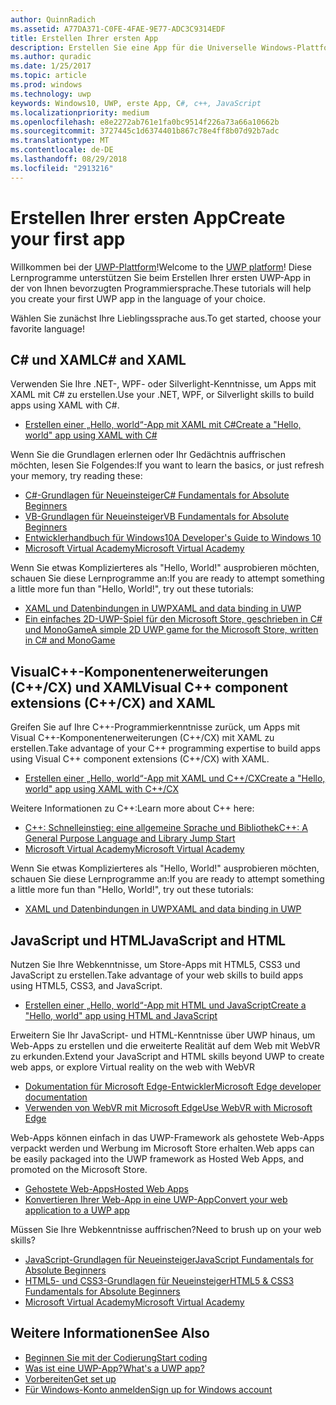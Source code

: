 ```yaml
---
author: QuinnRadich
ms.assetid: A77DA371-C0FE-4FAE-9E77-ADC3C9314EDF
title: Erstellen Ihrer ersten App
description: Erstellen Sie eine App für die Universelle Windows-Plattform (UWP) für Windows10 mithilfe Ihrer bevorzugten Programmiersprache.
ms.author: quradic
ms.date: 1/25/2017
ms.topic: article
ms.prod: windows
ms.technology: uwp
keywords: Windows10, UWP, erste App, C#, c++, JavaScript
ms.localizationpriority: medium
ms.openlocfilehash: e8e2272ab761e1fa0bc9514f226a73a66a10662b
ms.sourcegitcommit: 3727445c1d6374401b867c78e4ff8b07d92b7adc
ms.translationtype: MT
ms.contentlocale: de-DE
ms.lasthandoff: 08/29/2018
ms.locfileid: "2913216"
---
```

# <a name="create-your-first-app"></a><span data-ttu-id="63935-104">Erstellen Ihrer ersten App</span><span class="sxs-lookup"><span data-stu-id="63935-104">Create your first app</span></span>

<span data-ttu-id="63935-105">Willkommen bei der [UWP-Plattform](universal-application-platform-guide.md)!</span><span class="sxs-lookup"><span data-stu-id="63935-105">Welcome to the [UWP platform](universal-application-platform-guide.md)!</span></span> <span data-ttu-id="63935-106">Diese Lernprogramme unterstützen Sie beim Erstellen Ihrer ersten UWP-App in der von Ihnen bevorzugten Programmiersprache.</span><span class="sxs-lookup"><span data-stu-id="63935-106">These tutorials will help you create your first UWP app in the language of your choice.</span></span>

<span data-ttu-id="63935-107">Wählen Sie zunächst Ihre Lieblingssprache aus.</span><span class="sxs-lookup"><span data-stu-id="63935-107">To get started, choose your favorite language!</span></span>

## <a name="c-and-xaml"></a><span data-ttu-id="63935-108">C# und XAML</span><span class="sxs-lookup"><span data-stu-id="63935-108">C# and XAML</span></span>

<span data-ttu-id="63935-109">Verwenden Sie Ihre .NET-, WPF- oder Silverlight-Kenntnisse, um Apps mit XAML mit C# zu erstellen.</span><span class="sxs-lookup"><span data-stu-id="63935-109">Use your .NET, WPF, or Silverlight skills to build apps using XAML with C#.</span></span>

* [<span data-ttu-id="63935-110">Erstellen einer „Hello, world“-App mit XAML mit C#</span><span class="sxs-lookup"><span data-stu-id="63935-110">Create a "Hello, world" app using XAML with C#</span></span>](create-a-hello-world-app-xaml-universal.md)

<span data-ttu-id="63935-111">Wenn Sie die Grundlagen erlernen oder Ihr Gedächtnis auffrischen möchten, lesen Sie Folgendes:</span><span class="sxs-lookup"><span data-stu-id="63935-111">If you want to learn the basics, or just refresh your memory, try reading these:</span></span>

* [<span data-ttu-id="63935-112">C#-Grundlagen für Neueinsteiger</span><span class="sxs-lookup"><span data-stu-id="63935-112">C# Fundamentals for Absolute Beginners</span></span>](https://go.microsoft.com/fwlink/?linkid=850801)
* [<span data-ttu-id="63935-113">VB-Grundlagen für Neueinsteiger</span><span class="sxs-lookup"><span data-stu-id="63935-113">VB Fundamentals for Absolute Beginners</span></span>](https://go.microsoft.com/fwlink/?linkid=850802)
* [<span data-ttu-id="63935-114">Entwicklerhandbuch für Windows10</span><span class="sxs-lookup"><span data-stu-id="63935-114">A Developer's Guide to Windows 10</span></span>](https://go.microsoft.com/fwlink/?linkid=850804)
* [<span data-ttu-id="63935-115">Microsoft Virtual Academy</span><span class="sxs-lookup"><span data-stu-id="63935-115">Microsoft Virtual Academy</span></span>](http://www.microsoftvirtualacademy.com/)

<span data-ttu-id="63935-116">Wenn Sie etwas Komplizierteres als "Hello, World!" ausprobieren möchten, schauen Sie diese Lernprogramme an:</span><span class="sxs-lookup"><span data-stu-id="63935-116">If you are ready to attempt something a little more fun than "Hello, World!", try out these tutorials:</span></span>

* [<span data-ttu-id="63935-117">XAML und Datenbindungen in UWP</span><span class="sxs-lookup"><span data-stu-id="63935-117">XAML and data binding in UWP</span></span>](xaml-basics-intro.md)
* [<span data-ttu-id="63935-118">Ein einfaches 2D-UWP-Spiel für den Microsoft Store, geschrieben in C# und MonoGame</span><span class="sxs-lookup"><span data-stu-id="63935-118">A simple 2D UWP game for the Microsoft Store, written in C# and MonoGame</span></span>](get-started-tutorial-game-mg2d.md)


## <a name="visual-c-component-extensions-ccx-and-xaml"></a><span data-ttu-id="63935-119">VisualC++-Komponentenerweiterungen (C++/CX) und XAML</span><span class="sxs-lookup"><span data-stu-id="63935-119">Visual C++ component extensions (C++/CX) and XAML</span></span>

<span data-ttu-id="63935-120">Greifen Sie auf Ihre C++-Programmierkenntnisse zurück, um Apps mit Visual C++-Komponentenerweiterungen (C++/CX) mit XAML zu erstellen.</span><span class="sxs-lookup"><span data-stu-id="63935-120">Take advantage of your C++ programming expertise to build apps using Visual C++ component extensions (C++/CX) with XAML.</span></span>

* [<span data-ttu-id="63935-121">Erstellen einer „Hello, world“-App mit XAML und C++/CX</span><span class="sxs-lookup"><span data-stu-id="63935-121">Create a "Hello, world" app using XAML with C++/CX</span></span>](create-a-basic-windows-10-app-in-cpp.md)

<span data-ttu-id="63935-122">Weitere Informationen zu C++:</span><span class="sxs-lookup"><span data-stu-id="63935-122">Learn more about C++ here:</span></span>

* [<span data-ttu-id="63935-123">C++: Schnelleinstieg: eine allgemeine Sprache und Bibliothek</span><span class="sxs-lookup"><span data-stu-id="63935-123">C++: A General Purpose Language and Library Jump Start</span></span>](http://www.microsoftvirtualacademy.com/training-courses/c-a-general-purpose-language-and-library-jump-start)
* [<span data-ttu-id="63935-124">Microsoft Virtual Academy</span><span class="sxs-lookup"><span data-stu-id="63935-124">Microsoft Virtual Academy</span></span>](http://go.microsoft.com/fwlink/p/?LinkID=389916)

<span data-ttu-id="63935-125">Wenn Sie etwas Komplizierteres als "Hello, World!" ausprobieren möchten, schauen Sie diese Lernprogramme an:</span><span class="sxs-lookup"><span data-stu-id="63935-125">If you are ready to attempt something a little more fun than "Hello, World!", try out these tutorials:</span></span>

* [<span data-ttu-id="63935-126">XAML und Datenbindungen in UWP</span><span class="sxs-lookup"><span data-stu-id="63935-126">XAML and data binding in UWP</span></span>](xaml-basics-intro.md)

## <a name="javascript-and-html"></a><span data-ttu-id="63935-127">JavaScript und HTML</span><span class="sxs-lookup"><span data-stu-id="63935-127">JavaScript and HTML</span></span>

<span data-ttu-id="63935-128">Nutzen Sie Ihre Webkenntnisse, um Store-Apps mit HTML5, CSS3 und JavaScript zu erstellen.</span><span class="sxs-lookup"><span data-stu-id="63935-128">Take advantage of your web skills to build apps using HTML5, CSS3, and JavaScript.</span></span>

* [<span data-ttu-id="63935-129">Erstellen einer „Hello, world“-App mit HTML und JavaScript</span><span class="sxs-lookup"><span data-stu-id="63935-129">Create a "Hello, world" app using HTML and JavaScript</span></span>](create-a-hello-world-app-js-uwp.md)

<span data-ttu-id="63935-130">Erweitern Sie Ihr JavaScript- und HTML-Kenntnisse über UWP hinaus, um Web-Apps zu erstellen und die erweiterte Realität auf dem Web mit WebVR zu erkunden.</span><span class="sxs-lookup"><span data-stu-id="63935-130">Extend your JavaScript and HTML skills beyond UWP to create web apps, or explore Virtual reality on the web with WebVR</span></span>

* [<span data-ttu-id="63935-131">Dokumentation für Microsoft Edge-Entwickler</span><span class="sxs-lookup"><span data-stu-id="63935-131">Microsoft Edge developer documentation</span></span>](https://docs.microsoft.com/microsoft-edge/)
* [<span data-ttu-id="63935-132">Verwenden von WebVR mit Microsoft Edge</span><span class="sxs-lookup"><span data-stu-id="63935-132">Use WebVR with Microsoft Edge</span></span>](https://docs.microsoft.com/en-us/microsoft-edge/webvr/)

<span data-ttu-id="63935-133">Web-Apps können einfach in das UWP-Framework als gehostete Web-Apps verpackt werden und Werbung im Microsoft Store erhalten.</span><span class="sxs-lookup"><span data-stu-id="63935-133">Web apps can be easily packaged into the UWP framework as Hosted Web Apps, and promoted on the Microsoft Store.</span></span>

* [<span data-ttu-id="63935-134">Gehostete Web-Apps</span><span class="sxs-lookup"><span data-stu-id="63935-134">Hosted Web Apps</span></span>](https://developer.microsoft.com/windows/bridges/hosted-web-apps)
* [<span data-ttu-id="63935-135">Konvertieren Ihrer Web-App in eine UWP-App</span><span class="sxs-lookup"><span data-stu-id="63935-135">Convert your web application to a UWP app</span></span>](../porting/hwa-create-windows.md)

<span data-ttu-id="63935-136">Müssen Sie Ihre Webkenntnisse auffrischen?</span><span class="sxs-lookup"><span data-stu-id="63935-136">Need to brush up on your web skills?</span></span>

* [<span data-ttu-id="63935-137">JavaScript-Grundlagen für Neueinsteiger</span><span class="sxs-lookup"><span data-stu-id="63935-137">JavaScript Fundamentals for Absolute Beginners</span></span>](http://www.microsoftvirtualacademy.com/training-courses/javascript-fundamentals-for-absolute-beginners)
* [<span data-ttu-id="63935-138">HTML5- und CSS3-Grundlagen für Neueinsteiger</span><span class="sxs-lookup"><span data-stu-id="63935-138">HTML5 & CSS3 Fundamentals for Absolute Beginners</span></span>](http://www.microsoftvirtualacademy.com/training-courses/html5-css3-fundamentals-development-for-absolute-beginners)
* [<span data-ttu-id="63935-139">Microsoft Virtual Academy</span><span class="sxs-lookup"><span data-stu-id="63935-139">Microsoft Virtual Academy</span></span>](http://go.microsoft.com/fwlink/p/?LinkID=389916)

## <a name="see-also"></a><span data-ttu-id="63935-140">Weitere Informationen</span><span class="sxs-lookup"><span data-stu-id="63935-140">See Also</span></span>

* [<span data-ttu-id="63935-141">Beginnen Sie mit der Codierung</span><span class="sxs-lookup"><span data-stu-id="63935-141">Start coding</span></span>](create-uwp-apps.md)
* [<span data-ttu-id="63935-142">Was ist eine UWP-App?</span><span class="sxs-lookup"><span data-stu-id="63935-142">What's a UWP app?</span></span>](universal-application-platform-guide.md)
* [<span data-ttu-id="63935-143">Vorbereiten</span><span class="sxs-lookup"><span data-stu-id="63935-143">Get set up</span></span>](get-set-up.md)
* [<span data-ttu-id="63935-144">Für Windows-Konto anmelden</span><span class="sxs-lookup"><span data-stu-id="63935-144">Sign up for Windows account</span></span>](sign-up.md)
